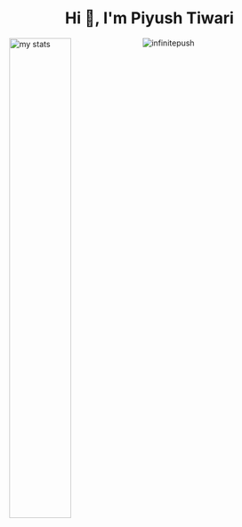 <h1 align="center">Hi 👋, I'm Piyush Tiwari</h1>
<img alt = "my stats" align = "left" width = "47%" src ="https://github-readme-stats.vercel.app/api?username=infinitepush"/>
<p><img align="center" src="https://github-readme-streak-stats.herokuapp.com/?user=infinitepush&" alt="infinitepush" /></p>

